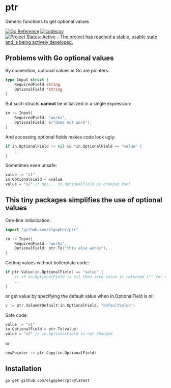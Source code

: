# ptr
Generic functions to get optional values

[![Go Reference](https://pkg.go.dev/badge/github.com/elgopher/ptr.svg)](https://pkg.go.dev/github.com/elgopher/ptr)
[![codecov](https://codecov.io/gh/elgopher/ptr/branch/master/graph/badge.svg)](https://codecov.io/gh/elgopher/ptr)
[![Project Status: Active – The project has reached a stable, usable state and is being actively developed.](https://www.repostatus.org/badges/latest/active.svg)](https://www.repostatus.org/#active)

## Problems with Go optional values

By convention, optional values in Go are pointers:

```go 
type Input struct {
	RequiredField string
	OptionalField *string
}
```

But such structs **cannot** be initialized in a single expression:

```go
in := Input{
	RequiredField: "works",
	OptionalField: &("does not work"),
}
```

And accessing optional fields makes code look ugly:

```go
if in.OptionalField != nil && *in.OptionalField == "value" {
    ...    	
}
```

Sometimes even unsafe:

```go
value := "v1"
in.OptionalField = &value
value = "v2" // ups... in.OptionalField is changed too! 
```


## This tiny packages simplifies the use of optional values

One-line initialization:

```go
import "github.com/elgopher/ptr"

in := Input{
	RequiredField: "works",
	OptionalField: ptr.To("this also works"),
}
```

Getting values without boilerplate code:

```go
if ptr.Value(in.OptionalField) == "value" {
	// if in.OptionalField is nil then zero value is returned ("" for string)
    ...    	
}
```

or get value by specifying the default value when in.OptionalField is nil:

```go
v := ptr.ValueOrDefault(in.OptionalField, "defaultValue")
```

Safe code:

```go
value := "v1"
in.OptionalField = ptr.To(value)
value = "v2" // in.OptionalField is not changed
```

or

```go
newPointer := ptr.Copy(in.OptionalField)
```

## Installation

```shell
go get github.com/elgopher/ptr@latest
```

